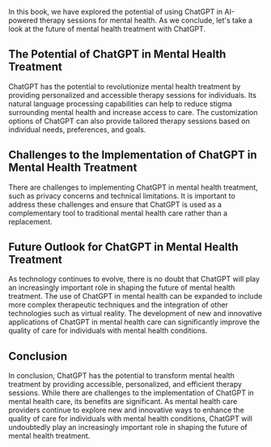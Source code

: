 
In this book, we have explored the potential of using ChatGPT in AI-powered therapy sessions for mental health. As we conclude, let's take a look at the future of mental health treatment with ChatGPT.

The Potential of ChatGPT in Mental Health Treatment
---------------------------------------------------

ChatGPT has the potential to revolutionize mental health treatment by providing personalized and accessible therapy sessions for individuals. Its natural language processing capabilities can help to reduce stigma surrounding mental health and increase access to care. The customization options of ChatGPT can also provide tailored therapy sessions based on individual needs, preferences, and goals.

Challenges to the Implementation of ChatGPT in Mental Health Treatment
----------------------------------------------------------------------

There are challenges to implementing ChatGPT in mental health treatment, such as privacy concerns and technical limitations. It is important to address these challenges and ensure that ChatGPT is used as a complementary tool to traditional mental health care rather than a replacement.

Future Outlook for ChatGPT in Mental Health Treatment
-----------------------------------------------------

As technology continues to evolve, there is no doubt that ChatGPT will play an increasingly important role in shaping the future of mental health treatment. The use of ChatGPT in mental health can be expanded to include more complex therapeutic techniques and the integration of other technologies such as virtual reality. The development of new and innovative applications of ChatGPT in mental health care can significantly improve the quality of care for individuals with mental health conditions.

Conclusion
----------

In conclusion, ChatGPT has the potential to transform mental health treatment by providing accessible, personalized, and efficient therapy sessions. While there are challenges to the implementation of ChatGPT in mental health care, its benefits are significant. As mental health care providers continue to explore new and innovative ways to enhance the quality of care for individuals with mental health conditions, ChatGPT will undoubtedly play an increasingly important role in shaping the future of mental health treatment.
